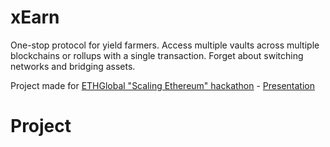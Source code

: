 # xEarn
One-stop protocol for yield farmers. Access multiple vaults across multiple blockchains or rollups with a single transaction. Forget about switching networks and bridging assets.

Project made for [ETHGlobal "Scaling Ethereum" hackathon](https://ethglobal.com/events/scaling2023) - [Presentation](https://ethglobal.com/showcase/xearn-pky22)
# Project
